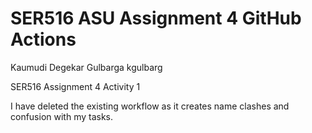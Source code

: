 # SER516 ASU Assignment 4 GitHub Actions

Kaumudi Degekar Gulbarga
kgulbarg

SER516 Assignment 4 Activity 1

I have deleted the existing workflow as it creates name clashes and confusion with my tasks.